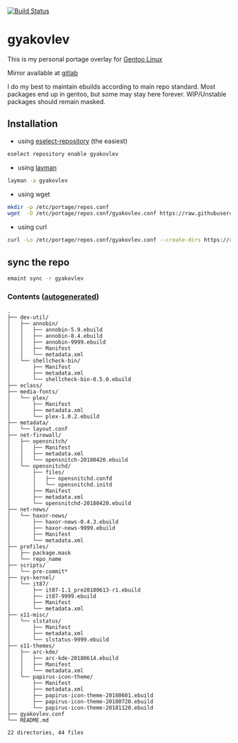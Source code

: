 [![Build Status](https://travis-ci.org/gyakovlev/gentoo-overlay.svg?branch=master)](https://travis-ci.org/gyakovlev/gentoo-overlay)
# gyakovlev
This is my personal portage overlay for [Gentoo Linux](https://gentoo.org/)

Mirror available at [gitlab](https://gitlab.com/gyakovlev/gentoo-overlay)

I do my best to maintain ebuilds according to main repo standard.
Most packages end up in gentoo, but some may stay here forever.
WIP/Unstable packages should remain masked.

## Installation

- using [eselect-repository](https://packages.gentoo.org/packages/app-eselect/eselect-repository) (the easiest)
```sh
eselect repository enable gyakovlev
```

- using [layman](https://packages.gentoo.org/packages/app-portage/layman)
```sh
layman -a gyakovlev
```

- using wget
```sh
mkdir -p /etc/portage/repos.conf
wget  -O /etc/portage/repos.conf/gyakovlev.conf https://raw.githubusercontent.com/gyakovlev/gentoo-overlay/master/gyakovlev.conf
```

- using curl
```sh
curl -Lo /etc/portage/repos.conf/gyakovlev.conf --create-dirs https://raw.githubusercontent.com/gyakovlev/gentoo-overlay/master/gyakovlev.conf
```

## sync the repo

```sh
emaint sync -r gyakovlev
```

### Contents ([autogenerated](scripts/pre-commit))
[comment]: # (text below will be generated using pre-commit hook. this line is not visible when rendered.)
```Hack
.
├── dev-util/
│   ├── annobin/
│   │   ├── annobin-5.9.ebuild
│   │   ├── annobin-8.4.ebuild
│   │   ├── annobin-9999.ebuild
│   │   ├── Manifest
│   │   └── metadata.xml
│   └── shellcheck-bin/
│       ├── Manifest
│       ├── metadata.xml
│       └── shellcheck-bin-0.5.0.ebuild
├── eclass/
├── media-fonts/
│   └── plex/
│       ├── Manifest
│       ├── metadata.xml
│       └── plex-1.0.2.ebuild
├── metadata/
│   └── layout.conf
├── net-firewall/
│   ├── opensnitch/
│   │   ├── Manifest
│   │   ├── metadata.xml
│   │   └── opensnitch-20180420.ebuild
│   └── opensnitchd/
│       ├── files/
│       │   ├── opensnitchd.confd
│       │   └── opensnitchd.initd
│       ├── Manifest
│       ├── metadata.xml
│       └── opensnitchd-20180420.ebuild
├── net-news/
│   └── haxor-news/
│       ├── haxor-news-0.4.3.ebuild
│       ├── haxor-news-9999.ebuild
│       ├── Manifest
│       └── metadata.xml
├── profiles/
│   ├── package.mask
│   └── repo_name
├── scripts/
│   └── pre-commit*
├── sys-kernel/
│   └── it87/
│       ├── it87-1.1_pre20180613-r1.ebuild
│       ├── it87-9999.ebuild
│       ├── Manifest
│       └── metadata.xml
├── x11-misc/
│   └── slstatus/
│       ├── Manifest
│       ├── metadata.xml
│       └── slstatus-9999.ebuild
├── x11-themes/
│   ├── arc-kde/
│   │   ├── arc-kde-20180614.ebuild
│   │   ├── Manifest
│   │   └── metadata.xml
│   └── papirus-icon-theme/
│       ├── Manifest
│       ├── metadata.xml
│       ├── papirus-icon-theme-20180601.ebuild
│       ├── papirus-icon-theme-20180720.ebuild
│       └── papirus-icon-theme-20181120.ebuild
├── gyakovlev.conf
└── README.md

22 directories, 44 files
```
